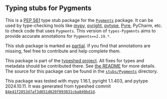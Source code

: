 ## Typing stubs for Pygments

This is a [PEP 561](https://peps.python.org/pep-0561/)
type stub package for the [`Pygments`](https://github.com/pygments/pygments) package.
It can be used by type-checking tools like
[mypy](https://github.com/python/mypy/),
[pyright](https://github.com/microsoft/pyright),
[pytype](https://github.com/google/pytype/),
[Pyre](https://pyre-check.org/),
PyCharm, etc. to check code that uses `Pygments`. This version of
`types-Pygments` aims to provide accurate annotations for
`Pygments==2.19.*`.

This stub package is marked as [partial](https://peps.python.org/pep-0561/#partial-stub-packages).
If you find that annotations are missing, feel free to contribute and help complete them.


This package is part of the [typeshed project](https://github.com/python/typeshed).
All fixes for types and metadata should be contributed there.
See [the README](https://github.com/python/typeshed/blob/main/README.md)
for more details. The source for this package can be found in the
[`stubs/Pygments`](https://github.com/python/typeshed/tree/main/stubs/Pygments)
directory.

This package was tested with
mypy 1.16.1,
pyright 1.1.403,
and pytype 2024.10.11.
It was generated from typeshed commit
[`84e41f2853d7af3d651d620f093031cba849bd1d`](https://github.com/python/typeshed/commit/84e41f2853d7af3d651d620f093031cba849bd1d).